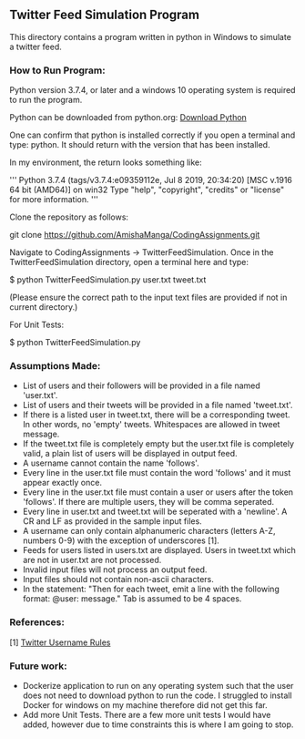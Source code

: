 ## Twitter Feed Simulation Program

This directory contains a program written in python in Windows to simulate a twitter feed. 

### How to Run Program:

Python version 3.7.4, or later and a windows 10 operating system is required to run the program. 

Python can be downloaded from python.org: 
[Download Python](https://www.python.org/downloads/)

One can confirm that python is installed correctly if you open a terminal and type: python. It should return with the version that has been installed. 

In my environment, the return looks something like:

'''
Python 3.7.4 (tags/v3.7.4:e09359112e, Jul  8 2019, 20:34:20) [MSC v.1916 64 bit (AMD64)] on win32
Type "help", "copyright", "credits" or "license" for more information.
'''

Clone the repository as follows: 

git clone https://github.com/AmishaManga/CodingAssignments.git

Navigate to CodingAssignments -> TwitterFeedSimulation. Once in the TwitterFeedSimulation directory, open a terminal here and type:

$ python TwitterFeedSimulation.py user.txt tweet.txt

(Please ensure the correct path to the input text files are provided if not in current directory.)

For Unit Tests:

$ python TwitterFeedSimulation.py


### Assumptions Made: 

* List of users and their followers will be provided in a file named 'user.txt'.
* List of users and their tweets will be provided in a file named 'tweet.txt'.
* If there is a listed user in tweet.txt, there will be a corresponding tweet. In other words, no 'empty' tweets. Whitespaces are allowed in tweet message.
* If the tweet.txt file is completely empty but the user.txt file is completely valid, a plain list of users will be displayed in output feed.
* A username cannot contain the name 'follows'.
* Every line in the user.txt file must contain the word 'follows' and it must appear exactly once.
* Every line in the user.txt file must contain a user or users after the token 'follows'. If there are multiple users, they will be comma seperated. 
* Every line in user.txt and tweet.txt will be seperated with a 'newline'. A CR and LF as provided in the sample input files.
* A username can only contain alphanumeric characters (letters A-Z, numbers 0-9) with the exception of underscores [1].
* Feeds for users listed in users.txt are displayed. Users in tweet.txt which are not in user.txt are not processed.
* Invalid input files will not process an output feed.
* Input files should not contain non-ascii characters. 
* In the statement: "Then for each tweet, emit a line with the following format: <tab>@user: <space>message." Tab is assumed to be 4 spaces.


### References:
[1] [Twitter Username Rules](https://help.twitter.com/en/managing-your-account/twitter-username-rules)

### Future work: 

* Dockerize application to run on any operating system such that the user does not need to download python to run the code. I struggled to install Docker for windows on my machine therefore did not get this far.
* Add more Unit Tests. There are a few more unit tests I would have added, however due to time constraints this is where I am going to stop.
